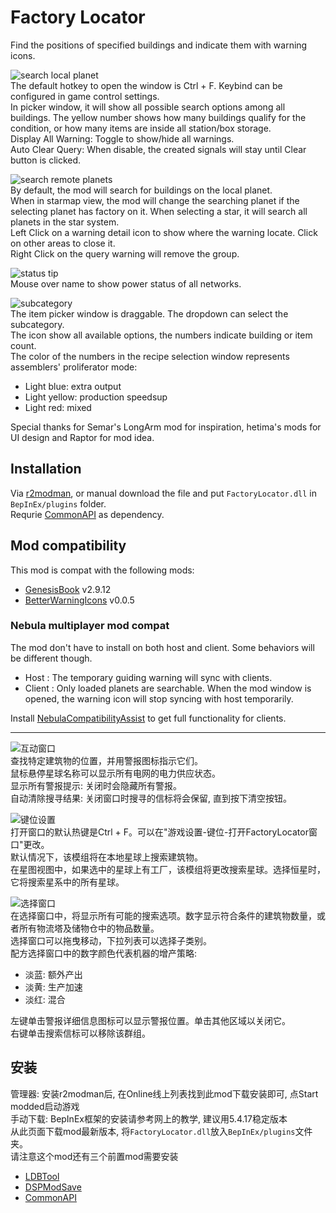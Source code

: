 # Factory Locator

Find the positions of specified buildings and indicate them with warning icons.  
  
![search local planet](https://raw.githubusercontent.com/starfi5h/DSP_Mod_Support/dev/FactoryLocator/doc/demo3.gif)  
The default hotkey to open the window is Ctrl + F. Keybind can be configured in game control settings.  
In picker window, it will show all possible search options among all buildings. The yellow number shows how many buildings qualify for the condition, or how many items are inside all station/box storage.  
Display All Warning: Toggle to show/hide all warnings.  
Auto Clear Query: When disable, the created signals will stay until Clear button is clicked.  
  
![search remote planets](https://raw.githubusercontent.com/starfi5h/DSP_Mod_Support/dev/FactoryLocator/doc/demo2.gif)  
By default, the mod will search for buildings on the local planet.  
When in starmap view, the mod will change the searching planet if the selecting planet has factory on it. When selecting a star, it will search all planets in the star system.  
Left Click on a warning detail icon to show where the warning locate. Click on other areas to close it.  
Right Click on the query warning will remove the group.  
  
![status tip](https://raw.githubusercontent.com/starfi5h/DSP_Mod_Support/dev/FactoryLocator/doc/demo3.jpg)  
Mouse over name to show power status of all networks.  
  
![subcategory](https://raw.githubusercontent.com/starfi5h/DSP_Mod_Support/dev/FactoryLocator/doc/subcategory.png)  
The item picker window is draggable. The dropdown can select the subcategory.  
The icon show all available options, the numbers indicate building or item count.  
The color of the numbers in the recipe selection window represents assemblers' proliferator mode:  
- Light blue: extra output
- Light yellow: production speedsup
- Light red: mixed

Special thanks for Semar's LongArm mod for inspiration, hetima's mods for UI design and Raptor for mod idea.  

## Installation
Via [r2modman](https://dsp.thunderstore.io/package/ebkr/r2modman/), or manual download the file and put `FactoryLocator.dll` in `BepInEx/plugins` folder.  
Requrie [CommonAPI](https://dsp.thunderstore.io/package/CommonAPI/CommonAPI/) as dependency.  

## Mod compatibility
This mod is compat with the following mods:
- [GenesisBook](https://dsp.thunderstore.io/package/HiddenCirno/GenesisBook/) v2.9.12  
- [BetterWarningIcons](https://dsp.thunderstore.io/package/Raptor/BetterWarningIcons/) v0.0.5  

### Nebula multiplayer mod compat  
The mod don't have to install on both host and client. Some behaviors will be different though.  
- Host : The temporary guiding warning will sync with clients.  
- Client : Only loaded planets are searchable. When the mod window is opened, the warning icon will stop syncing with host temporarily.   

Install [NebulaCompatibilityAssist](https://dsp.thunderstore.io/package/starfi5h/NebulaCompatibilityAssist/) to get full functionality for clients.  

----

![互动窗口](https://raw.githubusercontent.com/starfi5h/DSP_Mod_Support/dev/FactoryLocator/doc/icon_c.jpg)  
查找特定建筑物的位置，并用警报图标指示它们。  
鼠标悬停星球名称可以显示所有电网的电力供应状态。  
显示所有警报提示: 关闭时会隐藏所有警报。  
自动清除搜寻结果: 关闭窗口时搜寻的信标将会保留, 直到按下清空按钮。  

![键位设置](https://raw.githubusercontent.com/starfi5h/DSP_Mod_Support/dev/FactoryLocator/doc/keybind_c.jpg)  
打开窗口的默认热键是Ctrl + F。可以在"游戏设置-键位-打开FactoryLocator窗口"更改。  
默认情况下，该模组将在本地星球上搜索建筑物。  
在星图视图中，如果选中的星球上有工厂，该模组将更改搜索星球。选择恒星时，它将搜索星系中的所有星球。  

![选择窗口](https://raw.githubusercontent.com/starfi5h/DSP_Mod_Support/dev/FactoryLocator/doc/subcategory_c.png)  
在选择窗口中，将显示所有可能的搜索选项。数字显示符合条件的建筑物数量，或者所有物流塔及储物仓中的物品数量。  
选择窗口可以拖曳移动，下拉列表可以选择子类别。  
配方选择窗口中的数字颜色代表机器的增产策略:  
- 淡蓝: 额外产出
- 淡黄: 生产加速
- 淡红: 混合



左键单击警报详细信息图标可以显示警报位置。单击其他区域以关闭它。  
右键单击搜索信标可以移除该群组。  

## 安装
管理器: 安装r2modman后, 在Online线上列表找到此mod下载安装即可, 点Start modded启动游戏  
手动下载: BepInEx框架的安装请参考网上的教学, 建议用5.4.17稳定版本  
从此页面下载mod最新版本, 将`FactoryLocator.dll`放入`BepInEx/plugins`文件夹。  
请注意这个mod还有三个前置mod需要安装  
- [LDBTool](https://dsp.thunderstore.io/package/xiaoye97/LDBTool/)
- [DSPModSave](https://dsp.thunderstore.io/package/CommonAPI/DSPModSave/)
- [CommonAPI](https://dsp.thunderstore.io/package/CommonAPI/CommonAPI/)
